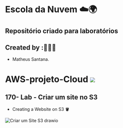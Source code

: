 # Escola da Nuvem ☁️🌍

## Repositório criado para laboratórios 

## Created by :🙋🏾‍♂️

- Matheus Santana.

# AWS-projeto-Cloud <img src="https://img.shields.io/badge/Em%20Andamento-8A2BE2"/>

## 170- Lab - Criar um site no S3

- Creating a Website on S3 🪣

![Criar um Site S3 drawio](https://github.com/user-attachments/assets/675ffd87-c315-4c34-a81e-06120e4f5fb7)

